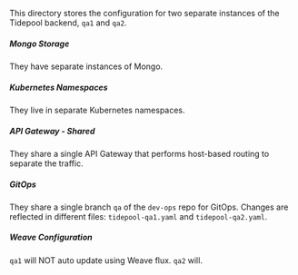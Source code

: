 This directory stores the configuration for two separate instances of the Tidepool backend, `qa1` and `qa2`.

##### Mongo Storage
They have separate instances of Mongo.  

##### Kubernetes Namespaces
They live in separate Kubernetes namespaces. 

##### API Gateway - Shared
They share a single API Gateway that performs host-based routing to separate the traffic. 

##### GitOps
They share a single branch `qa` of the `dev-ops` repo for GitOps.  Changes are reflected in different files: `tidepool-qa1.yaml` and `tidepool-qa2.yaml`.

##### Weave Configuration
`qa1` will NOT auto update using Weave flux.  `qa2` will.
